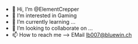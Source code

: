 - 👋 Hi, I’m @ElementCrepper
- 👀 I’m interested in Gaming
- 🌱 I’m currently learning ...
- 💞️ I’m looking to collaborate on ...
- 📫 How to reach me --> EMail lb007@bluewin.ch

<!---
ElementCrepper/ElementCrepper is a ✨ special ✨ repository because its `README.md` (this file) appears on your GitHub profile.
You can click the Preview link to take a look at your changes.
--->
